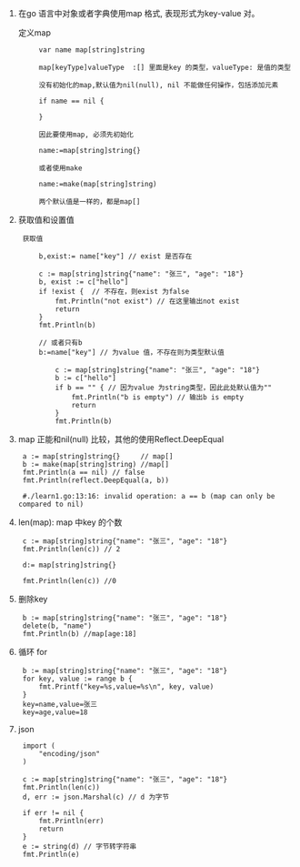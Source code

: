 1. 在go 语言中对象或者字典使用map 格式, 表现形式为key-value 对。

    定义map

            var name map[string]string

            map[keyType]valueType  :[] 里面是key 的类型，valueType: 是值的类型

            没有初始化的map,默认值为nil(null), nil 不能做任何操作，包括添加元素

            if name == nil {

            }

            因此要使用map, 必须先初始化

            name:=map[string]string{}

            或者使用make

            name:=make(map[string]string)

            两个默认值是一样的，都是map[]

2. 获取值和设置值

        获取值

            b,exist:= name["key"] // exist 是否存在

            c := map[string]string{"name": "张三", "age": "18"}
            b, exist := c["hello"]
            if !exist {  // 不存在，则exist 为false
                fmt.Println("not exist") // 在这里输出not exist
                return
            }
            fmt.Println(b)

            // 或者只有b
            b:=name["key"] // 为value 值，不存在则为类型默认值 

                c := map[string]string{"name": "张三", "age": "18"}
                b := c["hello"]
                if b == "" { // 因为value 为string类型，因此此处默认值为""
                    fmt.Println("b is empty") // 输出b is empty
                    return
                }
                fmt.Println(b)

3. map 正能和nil(null) 比较，其他的使用Reflect.DeepEqual

        a := map[string]string{}     // map[]
        b := make(map[string]string) //map[]
        fmt.Println(a == nil) // false
        fmt.Println(reflect.DeepEqual(a, b))

        #./learn1.go:13:16: invalid operation: a == b (map can only be compared to nil)

4. len(map): map 中key 的个数

        c := map[string]string{"name": "张三", "age": "18"}
        fmt.Println(len(c)) // 2

        d:= map[string]string{}

        fmt.Println(len(c)) //0

5. 删除key

        b := map[string]string{"name": "张三", "age": "18"}
        delete(b, "name")
        fmt.Println(b) //map[age:18]

6. 循环 for

        b := map[string]string{"name": "张三", "age": "18"}
        for key, value := range b {
            fmt.Printf("key=%s,value=%s\n", key, value)
        }
        key=name,value=张三
        key=age,value=18

7. json 

        import (
            "encoding/json"
        )

        c := map[string]string{"name": "张三", "age": "18"}
        fmt.Println(len(c))
        d, err := json.Marshal(c) // d 为字节

        if err != nil {
            fmt.Println(err)
            return
        }
        e := string(d) // 字节转字符串
        fmt.Println(e)
